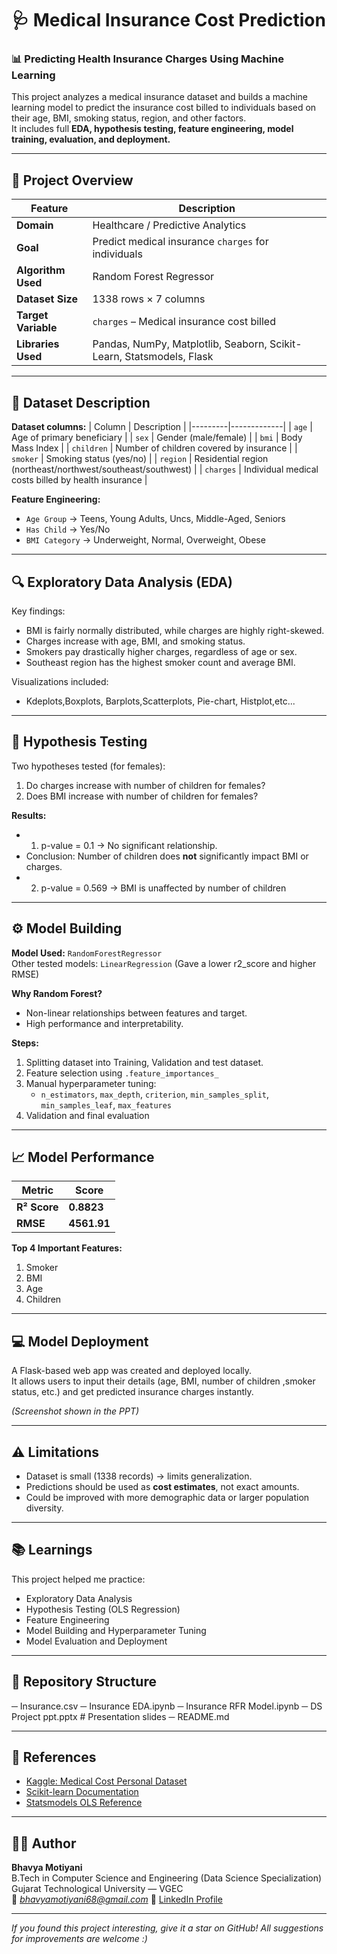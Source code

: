 # 🩺 Medical Insurance Cost Prediction

### 📊 Predicting Health Insurance Charges Using Machine Learning  

This project analyzes a medical insurance dataset and builds a machine learning model to predict the insurance cost billed to individuals based on their age, BMI, smoking status, region, and other factors.  
It includes full **EDA, hypothesis testing, feature engineering, model training, evaluation, and deployment.**

---

## 🧠 Project Overview

| Feature | Description |
|----------|-------------|
| **Domain** | Healthcare / Predictive Analytics |
| **Goal** | Predict medical insurance `charges` for individuals |
| **Algorithm Used** | Random Forest Regressor |
| **Dataset Size** | 1338 rows × 7 columns |
| **Target Variable** | `charges` – Medical insurance cost billed |
| **Libraries Used** | Pandas, NumPy, Matplotlib, Seaborn, Scikit-Learn, Statsmodels, Flask |

---

## 🧾 Dataset Description

**Dataset columns:**
| Column | Description |
|---------|-------------|
| `age` | Age of primary beneficiary |
| `sex` | Gender (male/female) |
| `bmi` | Body Mass Index |
| `children` | Number of children covered by insurance |
| `smoker` | Smoking status (yes/no) |
| `region` | Residential region (northeast/northwest/southeast/southwest) |
| `charges` | Individual medical costs billed by health insurance |

**Feature Engineering:**
- `Age Group` → Teens, Young Adults, Uncs, Middle-Aged, Seniors  
- `Has Child` → Yes/No  
- `BMI Category` → Underweight, Normal, Overweight, Obese  

---

## 🔍 Exploratory Data Analysis (EDA)

Key findings:
- BMI is fairly normally distributed, while charges are highly right-skewed.  
- Charges increase with age, BMI, and smoking status.  
- Smokers pay drastically higher charges, regardless of age or sex.  
- Southeast region has the highest smoker count and average BMI.  

Visualizations included:
- Kdeplots,Boxplots, Barplots,Scatterplots, Pie-chart, Histplot,etc...

---

## 🧪 Hypothesis Testing

Two hypotheses tested (for females):
1. Do charges increase with number of children for females?  
2. Does BMI increase with number of children for females?  

**Results:**

- 1) p-value = 0.1 → No significant relationship.  
- Conclusion: Number of children does **not** significantly impact BMI or charges.  
- 2) p-value = 0.569 -> BMI is unaffected by number of children
---

## ⚙️ Model Building

**Model Used:** `RandomForestRegressor`  
Other tested models: `LinearRegression` (Gave a lower r2_score and higher RMSE)  

**Why Random Forest?**
- Non-linear relationships between features and target.  
- High performance and interpretability.

**Steps:**
1. Splitting dataset into Training, Validation and test dataset.
2. Feature selection using `.feature_importances_`
3. Manual hyperparameter tuning:
   - `n_estimators`, `max_depth`, `criterion`, `min_samples_split`, `min_samples_leaf`, `max_features`
4. Validation and final evaluation  

---

## 📈 Model Performance

| Metric | Score |
|--------|--------|
| **R² Score** | **0.8823** |
| **RMSE** | **4561.91** |

**Top 4 Important Features:**
1. Smoker  
2. BMI  
3. Age  
4. Children

---

## 💻 Model Deployment

A Flask-based web app was created and deployed locally.  
It allows users to input their details (age, BMI, number of children ,smoker status, etc.) and get predicted insurance charges instantly.

*(Screenshot shown in the PPT)*

---

## ⚠️ Limitations

- Dataset is small (1338 records) → limits generalization.  
- Predictions should be used as **cost estimates**, not exact amounts.  
- Could be improved with more demographic data or larger population diversity.

---

## 📚 Learnings

This project helped me practice:
- Exploratory Data Analysis  
- Hypothesis Testing (OLS Regression)  
- Feature Engineering  
- Model Building and Hyperparameter Tuning  
- Model Evaluation and Deployment  

---

## 📁 Repository Structure
─ Insurance.csv
─ Insurance EDA.ipynb
─ Insurance RFR Model.ipynb
─ DS Project ppt.pptx # Presentation slides
─ README.md


---

## 📜 References

- [Kaggle: Medical Cost Personal Dataset](https://www.kaggle.com/datasets/mirichoi0218/insurance)  
- [Scikit-learn Documentation](https://scikit-learn.org/stable/)  
- [Statsmodels OLS Reference](https://www.statsmodels.org/stable/regression.html)

---

## 👩‍💻 Author

**Bhavya Motiyani**  
B.Tech in Computer Science and Engineering (Data Science Specialization)  
Gujarat Technological University — VGEC  
📧 *bhavyamotiyani68@gmail.com*
🔗 [LinkedIn Profile](www.linkedin.com/in/bhavya-motiyani-059544306)

---

*If you found this project interesting, give it a star on GitHub!*
*All suggestions for improvements are welcome :)*
